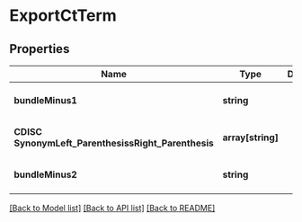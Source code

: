 # ExportCtTerm

## Properties
Name | Type | Description | Notes
------------ | ------------- | ------------- | -------------
**bundleMinus1** | **string** |  | [optional] [default to null]
**CDISC SynonymLeft_ParenthesissRight_Parenthesis** | **array[string]** |  | [optional] [default to null]
**bundleMinus2** | **string** |  | [optional] [default to null]

[[Back to Model list]](../README.md#documentation-for-models) [[Back to API list]](../README.md#documentation-for-api-endpoints) [[Back to README]](../README.md)


